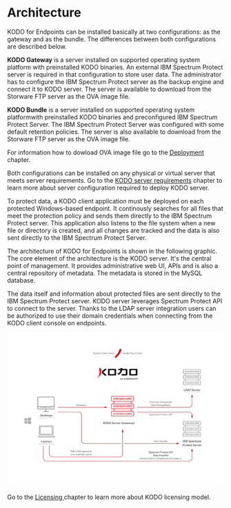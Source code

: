 # Architecture

KODO for Endpoints can be installed basically at two configurations: as the gateway and as the bundle. The differences between both configurations are described below. 

**KODO Gateway** is a server installed on supported operating system platform with preinstalled KODO binaries. An external IBM Spectrum Protect server is required in that configuration to store user data. The administrator has to configure the IBM Spectrum Protect server as the backup engine and connect it to KODO server. The server is available to download from the Storware FTP server as the OVA image file. 

**KODO Bundle** is a server  installed on supported operating system platformwith preinstalled KODO binaries and preconfigured IBM Spectrum Protect Server. The IBM Spectrum Protect Server was configured with some default retention policies. The server is also available to download from the Storware FTP server as the OVA image file. 

For information how to dowload OVA image file go to the  [Deployment ](../deployment/)chapter. 

Both configurations can be installed on any physical or virtual server that meets server requirements. Go to the [KODO server requirements](../deployment/kodo-server-configurations.md) chapter to learn more about server configuration required to deploy KODO server.

To protect data, a KODO client application must be deployed on each protected Windows-based endpoint. It continously searches for all files that meet the protection policy and sends them directly to the IBM Spectrum Protect server. This application also listens to the file system when a new file or directory is created, and all changes are tracked and the data is also sent directly to the IBM Spectrum Protect Server.

The architecture of KODO for Endpoints is shown in the following graphic. The core element of the architecture is the KODO server. It's the central point of management. It provides administrative web UI, APIs and is also a central repository of metadata. The metadata is stored in the MySQL database.  

The data itself and information about protected files are sent directly to the IBM Spectrum Protect server. KODO server leverages Spectrum Protect API to connect to the server. Thanks to the LDAP server integration users can be authorized to use their domain credentials when connecting from the KODO client console on endpoints.  

![](../.gitbook/assets/image%20%287%29.png)

Go to the [Licensing ](licensing.md)chapter to learn more about KODO licensing model.

